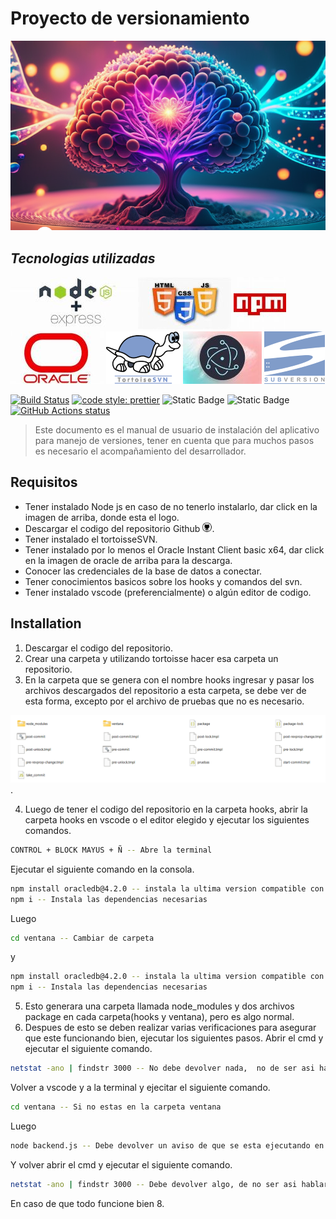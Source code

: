 # Proyecto de versionamiento
   [![N|Solid](https://github.com/luisml03/proyecto_ada_tor/blob/main/assets/brain.png)](https://github.com/luisml03/proyecto_ada_tor/blob/main/assets/moon.png)
## _Tecnologias utilizadas_


[![N|Solid](https://github.com/luisml03/proyecto_ada_tor/blob/main/assets/node.jpg)](https://nodejs.org/dist/v18.17.1/node-v18.17.1-x64.msi)    [![N|Solid](https://github.com/luisml03/proyecto_ada_tor/blob/main/assets/html.jpg)](https://nodejs.org/en/download)  [![N|Solid](https://github.com/luisml03/proyecto_ada_tor/blob/main/assets/npm.jpg)](https://www.npmjs.com/) [![N|Solid](https://github.com/luisml03/proyecto_ada_tor/blob/main/assets/oracle.jpg)](https://download.oracle.com/otn_software/nt/instantclient/2110000/instantclient-basic-windows.x64-21.10.0.0.0dbru.zip) [![N|Solid](https://github.com/luisml03/proyecto_ada_tor/blob/main/assets/torto.png)](https://tortoisesvn.net/downloads.html) [![N|Solid](https://github.com/luisml03/proyecto_ada_tor/blob/main/assets/electron.jpg)](https://electronjs.org/es/) [![N|Solid](https://github.com/luisml03/proyecto_ada_tor/blob/main/assets/subversion.png)](https://subversion.apache.org/) 


[![Build Status](https://travis-ci.org/joemccann/dillinger.svg?branch=master)](https://travis-ci.org/joemccann/dillinger)
  <a href= "https://github.com/prettier/prettier"><img alt="code style: prettier" src="https://img.shields.io/badge/code_style-prettier-ff69b4.svg"></a>
 ![Static Badge](https://img.shields.io/badge/Design_by-luisml03-blue)
 ![Static Badge](https://img.shields.io/badge/Version-%201.0%20-%20green)
 <a href="https://github.com/luisml03/proyecto_ada_tor/main/Readme.markdown"><img src="https://github.com/facebook/docusaurus/actions/workflows/tests.yml/badge.svg" alt="GitHub Actions status"></a>



> Este documento es el manual de usuario de instalación del aplicativo para manejo de versiones, tener en cuenta que para muchos pasos es necesario el acompañamiento  del desarrollador.

## Requisitos

- Tener instalado Node js en caso de no tenerlo instalarlo, dar click en la imagen de arriba, donde esta el logo.
- Descargar el codigo del repositorio Github [![N|Solid](https://github.com/luisml03/proyecto_ada_tor/blob/main/assets/github.jpg)](https://github.com/luisml03/proyecto_ada_tor).
- Tener instalado el tortoisseSVN.
- Tener instalado por lo menos el Oracle Instant Client basic x64, dar click en la imagen de oracle de arriba para la descarga.
- Conocer las credenciales de la base de datos a conectar.
- Tener conocimientos basicos sobre los hooks y comandos del svn.
- Tener instalado vscode (preferencialmente) o algún editor de codigo.

## Installation
1. Descargar el codigo del repositorio.
2. Crear una carpeta y utilizando tortoisse hacer esa carpeta un repositorio.
3. En la carpeta que se genera con el nombre hooks ingresar y pasar los archivos descargados del repositorio a esta carpeta, se debe ver de esta forma, excepto por el archivo de pruebas que no es necesario.

[![N|Solid](https://github.com/luisml03/proyecto_ada_tor/blob/main/assets/conf.png)](https://github.com/luisml03/proyecto_ada_tor/blob/main/assets/conf.png).

4. Luego de tener el codigo del repositorio en la carpeta hooks, abrir la carpeta hooks en vscode o el editor elegido y ejecutar los siguientes comandos.
```sh
CONTROL + BLOCK MAYUS + Ñ -- Abre la terminal
```
Ejecutar el siguiente comando en la consola.
```sh
npm install oracledb@4.2.0 -- instala la ultima version compatible con oracle 11g
npm i -- Instala las dependencias necesarias
```
Luego
```sh
cd ventana -- Cambiar de carpeta
```
y
```sh
npm install oracledb@4.2.0 -- instala la ultima version compatible con oracle 11g
npm i -- Instala las dependencias necesarias
```
5. Esto generara una carpeta llamada node_modules y dos archivos package en cada carpeta(hooks y ventana), pero es algo normal.
6. Despues de esto se deben realizar varias verificaciones para asegurar que este funcionando bien, ejecutar los siguientes pasos.
Abrir el cmd y ejecutar el siguiente comando.
```sh
netstat -ano | findstr 3000 -- No debe devolver nada,  no de ser asi hablar con el desarrollador
```
Volver a vscode y a la terminal y ejecitar el siguiente comando.
```sh
cd ventana -- Si no estas en la carpeta ventana
```
Luego
```sh
node backend.js -- Debe devolver un aviso de que se esta ejecutando en el puerto 3000
```
Y volver abrir el cmd y ejecutar el siguiente comando.
```sh
netstat -ano | findstr 3000 -- Debe devolver algo, de no ser asi hablar con el desarrollador
```
En caso de que todo funcione bien
8. 


  
